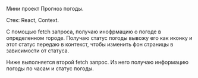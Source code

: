 Мини проект Прогноз погоды.

Стек: React, Context.

С помощью fetch запроса, получаю инофрмацию о погоде в определенном городе.
Получаю статус погоды вывожу его как иконку и этот статус передаю в контекст, чтобы изменить фон страницы в зависимости от статуса.

Ниже выполняется второй fetch запрос. Из него получаю информацию погоды по часам и статус погоды.
